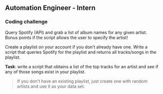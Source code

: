 ## Automation Engineer - Intern

### Coding challenge

Query Spotify (API) and grab a list of album names for any given artist. Bonus points if the script allows the user to specify the artist!

Create a playlist on your account if you don't already have one. Write a script that queries Spotify for the playlist and returns all tracks/songs in the playlist.

**Task**: write a script that obtains a list of the top tracks for an artist and see if any of those songs exist in your playlist.

> If you don't have an existing playlist, just create one with random artists and use it as your data set.

